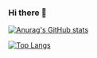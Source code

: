 ### Hi there 👋

[![Anurag's GitHub stats](https://github-readme-stats.vercel.app/api?username=janmager&count_private=true&show_icons=true&hide_rank=true)](https://github.com/anuraghazra/github-readme-stats)

[![Top Langs](https://github-readme-stats.vercel.app/api/top-langs/?username=janmager&langs_count=8)](https://github.com/anuraghazra/github-readme-stats)
